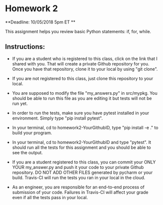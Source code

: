 # Homework 2
**Deadline: 10/05/2018 5pm ET **

This assignment helps you review basic Python statements: if, for, while. 

## Instructions:

* If you are a student who is registered to this class, click on the link that I shared with you. That will create a private Github repository for you. Once you have that repository, clone it to your local by using "git clone".

* If you are not registered to this class, just clone this repository to your local.

* You are supposed to modify the file "my_answers.py" in src/mypkg. You should be able to run this file as you are editing it but tests will not be run yet.

* In order to run the tests, make sure you have pytest installed in your environment. Simply type "pip install pytest".

* In your terminal, cd to homework2-YourGithubID, type "pip install -e ." to build your program. 

* In your terminal, cd to homework2-YourGithubID and type "pytest". It should run all the tests for this assignment and you should be able to see the output.

* If you are a student registered to this class, you can commit your ONLY YOUR my_answer.py and push it your code to your private Github repository. DO NOT ADD OTHER FILES generated by pycharm or your build. Travis-CI will run the tests you ran in your local in the cloud.

* As an engineer, you are responsible for an end-to-end process of submission of your code. Failures in Travis-CI will affect your grade even if all the tests pass in your local.
